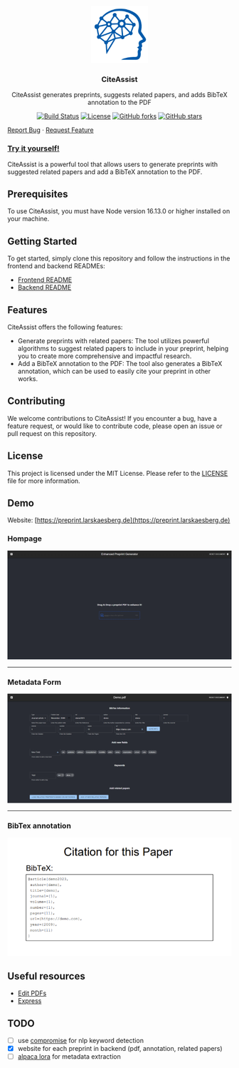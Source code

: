 <br />
<p align="center">
<a><img src="images/gipplab.png" alt="CiteAssist" width="128" height="128" title="CiteAssist"></a>
  <h3 align="center">CiteAssist</h3>
  <p align="center">
    CiteAssist generates preprints, suggests related papers, and adds BibTeX annotation to the PDF <br />
    <p align="center">
  <a href="https://github.com/gipplab/preprint_generator/actions"><img src="https://github.com/gipplab/preprint_generator/actions/workflows/main.yml/badge.svg" alt="Build Status"></a>
  <a href="https://github.com/gipplab/preprint_generator/blob/main/LICENSE"><img src="https://img.shields.io/github/license/gipplab/preprint_generator" alt="License"></a>
  <a href="https://github.com/gipplab/preprint_generator/network/members"><img src="https://img.shields.io/github/forks/gipplab/preprint_generator?style=social" alt="GitHub forks"></a>
  <a href="https://github.com/gipplab/preprint_generator/stargazers"><img src="https://img.shields.io/github/stars/gipplab/preprint_generator?style=social" alt="GitHub stars"></a>
</p>
    <p>
    <a href="https://github.com/gipplab/preprint_generator/issues">Report Bug</a>
    ·
    <a href="https://github.com/gipplab/preprint_generator/issues">Request Feature</a>
  </p>
</p>

### [Try it yourself!](https://preprint.larskaesberg.de/)

CiteAssist is a powerful tool that allows users to generate preprints with suggested related papers and add a BibTeX annotation to the PDF.

## Prerequisites

To use CiteAssist, you must have Node version 16.13.0 or higher installed on your machine.

## Getting Started

To get started, simply clone this repository and follow the instructions in the frontend and backend READMEs:

 - [Frontend README](frontend/README.md)
 - [Backend README](backend/README.md)

## Features

CiteAssist offers the following features:

 - Generate preprints with related papers: The tool utilizes powerful algorithms to suggest related papers to include in your preprint, helping you to create more comprehensive and impactful research.
 - Add a BibTeX annotation to the PDF: The tool also generates a BibTeX annotation, which can be used to easily cite your preprint in other works.

## Contributing

We welcome contributions to CiteAssist! If you encounter a bug, have a feature request, or would like to contribute code, please open an issue or pull request on this repository.

## License 

This project is licensed under the MIT License. Please refer to the [LICENSE](COPYING) file for more information.

## Demo
Website: [https://preprint.larskaesberg.de](https://preprint.larskaesberg.de)
### Hompage
![EPG-Demo1.png](pictures%2FEPG-Demo1.png)

-----
### Metadata Form
![EPG-Demo3.png](pictures%2FEPG-Demo3.png)

-----
### BibTex annotation
![EPG-Demo4.png](pictures%2FEPG-Demo4.png)

## Useful resources

 - [Edit PDFs](https://pdf-lib.js.org/)
 - [Express](https://expressjs.com/de/)

## TODO

- [ ] use [compromise](https://www.npmjs.com/package/compromise) for nlp keyword detection
- [x] website for each preprint in backend (pdf, annotation, related papers)
- [ ] [alpaca lora](https://github.com/tloen/alpaca-lora) for metadata extraction
